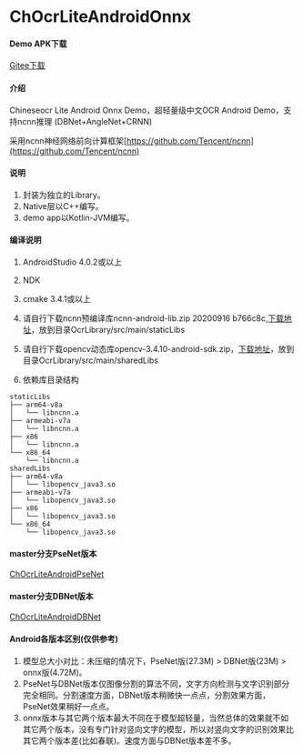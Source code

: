 # ChOcrLiteAndroidOnnx

#### Demo APK下载
[Gitee下载](https://gitee.com/benjaminwan/ch-ocr-lite-android-onnx/releases)

#### 介绍
Chineseocr Lite Android Onnx Demo，超轻量级中文OCR Android Demo，支持ncnn推理 (DBNet+AngleNet+CRNN)

采用ncnn神经网络前向计算框架[https://github.com/Tencent/ncnn](https://github.com/Tencent/ncnn)

#### 说明
1. 封装为独立的Library。
2. Native层以C++编写。
3. demo app以Kotlin-JVM编写。

#### 编译说明
1.  AndroidStudio 4.0.2或以上
2.  NDK
3.  cmake 3.4.1或以上
4.  请自行下载ncnn预编译库ncnn-android-lib.zip 20200916 b766c8c,[下载地址](https://github.com/Tencent/ncnn/releases)，放到目录OcrLibrary/src/main/staticLibs
5. 请自行下载opencv动态库opencv-3.4.10-android-sdk.zip，[下载地址](https://github.com/opencv/opencv/releases/tag/3.4.11)，放到目录OcrLibrary/src/main/sharedLibs

6. 依赖库目录结构  
```
staticLibs  
├── arm64-v8a  
│   └── libncnn.a  
├── armeabi-v7a  
│   └── libncnn.a  
├── x86  
│   └── libncnn.a  
└── x86_64  
    └── libncnn.a  
sharedLibs   
├── arm64-v8a   
│   └── libopencv_java3.so   
├── armeabi-v7a   
│   └── libopencv_java3.so   
├── x86   
│   └── libopencv_java3.so   
└── x86_64   
    └── libopencv_java3.so   
```

#### master分支PseNet版本
[ChOcrLiteAndroidPseNet](https://github.com/ouyanghuiyu/chineseocr_lite/tree/master/ncnn_android_projects/ChOcrLiteAndroidPseNet)

####  master分支DBNet版本
[ChOcrLiteAndroidDBNet](https://github.com/ouyanghuiyu/chineseocr_lite/tree/master/ncnn_android_projects/ChOcrLiteAndroidDBNet)

#### Android各版本区别(仅供参考)
1. 模型总大小对比：未压缩的情况下，PseNet版(27.3M) > DBNet版(23M) > onnx版(4.72M)。
2. PseNet与DBNet版本仅图像分割的算法不同，文字方向检测与文字识别部分完全相同。分割速度方面，DBNet版本稍微快一点点，分割效果方面，PseNet效果稍好一点点。
3. onnx版本与其它两个版本最大不同在于模型超轻量，当然总体的效果就不如其它两个版本，没有专门针对竖向文字的模型，所以对竖向文字的识别效果比其它两个版本差(比如春联)。速度方面与DBNet版本差不多。
